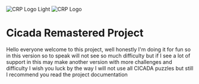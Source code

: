 ![CRP Logo Light](https://i.imgur.com/siFICtM.png#gh-light-mode-only)
![CRP  Logo](https://i.imgur.com/JHbQod9.png#gh-dark-mode-only)

# Cicada Remastered Project

Hello everyone welcome to this project, well honestly I'm doing it for fun so in this version so to speak will not see so much difficulty but if I see a lot of support in this may make another version with more challenges and difficulty I wish you luck by the way I will not use all CICADA puzzles but still I recommend you read the project documentation
